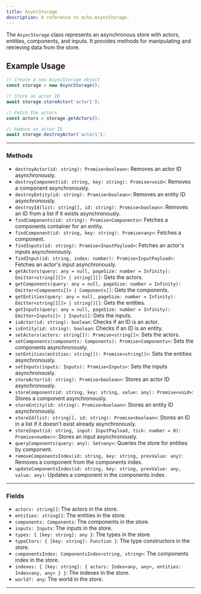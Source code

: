 ```yaml
---
title: AsyncStorage
description: A reference to echo.AsyncStorage.
---
```


The `AsyncStorage` class represents an asynchronous store with actors, entities, components, and inputs. It provides methods for manipulating and retrieving data from the store.

## Example Usage

```javascript
// Create a new AsyncStorage object
const storage = new AsyncStorage();

// Store an actor ID
await storage.storeActor('actor1');

// Fetch the actors
const actors = storage.getActors();

// Remove an actor ID
await storage.destroyActor('actor1');
```

___

### Methods

- `destroyActor(id: string): Promise<boolean>`: Removes an actor ID asynchronously.
- `destroyComponent(id: string, key: string): Promise<void>`: Removes a component asynchronously.
- `destroyEntity(id: string): Promise<boolean>`: Removes an entity ID asynchronously.
- `destroyId(list: string[], id: string): Promise<boolean>`: Removes an ID from a list if it exists asynchronously.
- `findComponents(id: string): Promise<Components>`: Fetches a components container for an entity.
- `findComponent(id: string, key: string): Promise<any>`: Fetches a component.
- `findInputs(id: string): Promise<InputPayload>`: Fetches an actor's inputs asynchronously.
- `findInput(id: string, index: number): Promise<InputPayload>`: Fetches an actor's input asynchronously.
- `getActors(query: any = null, pageSize: number = Infinity): Emitter<string[][]> | string[][]`: Gets the actors.
- `getComponents(query: any = null, pageSize: number = Infinity): Emitter<Components[]> | Components[]`: Gets the components.
- `getEntities(query: any = null, pageSize: number = Infinity): Emitter<string[][]> | string[][]`: Gets the entities.
- `getInputs(query: any = null, pageSize: number = Infinity): Emitter<Inputs[]> | Inputs[]`: Gets the inputs.
- `isActor(id: string): boolean`: Checks if an ID is an actor.
- `isEntity(id: string): boolean`: Checks if an ID is an entity.
- `setActors(actors: string[]): Promise<string[]>`: Sets the actors.
- `setComponents(components: Components): Promise<Components>`: Sets the components asynchronously.
- `setEntities(entities: string[]): Promise<string[]>`: Sets the entities asynchronously.
- `setInputs(inputs: Inputs): Promise<Inputs>`: Sets the inputs asynchronously.
- `storeActor(id: string): Promise<boolean>`: Stores an actor ID asynchronously.
- `storeComponent(id: string, key: string, value: any): Promise<void>`: Stores a component asynchronously.
- `storeEntity(id: string): Promise<boolean>`: Stores an entity ID asynchronously.
- `storeId(list: string[], id: string): Promise<boolean>`: Stores an ID in a list if it doesn't exist already asynchronously.
- `storeInput(id: string, input: InputPayload, tick: number = 0): Promise<number>`: Stores an input asynchronously.
- `queryComponents(query: any): Set<any>`: Queries the store for entities by component.
- `removeComponentsIndex(id: string, key: string, prevValue: any)`: Removes a component from the components index.
- `updateComponentsIndex(id: string, key: string, prevValue: any, value: any)`: Updates a component in the components index.

___

### Fields

- `actors: string[]`: The actors in the store.
- `entities: string[]`: The entities in the store.
- `components: Components`: The components in the store.
- `inputs: Inputs`: The inputs in the store.
- `types: { [key: string]: any }`: The types in the store.
- `typeCtors: { [key: string]: Function }`: The type constructors in the store.
- `componentsIndex: ComponentsIndex<string, string>`: The components index in the store.
- `indexes: { [key: string]: { actors: Index<any, any>, entities: Index<any, any> } }`: The indexes in the store.
- `world?: any`: The world in the store.

___
